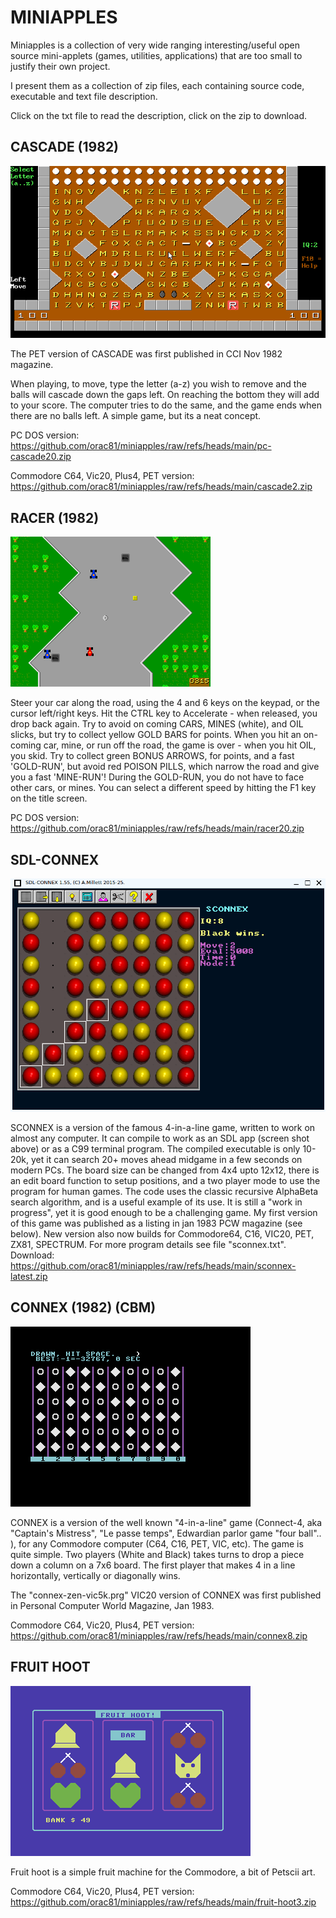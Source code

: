# MINIAPPLES

Miniapples is a collection of very wide ranging interesting/useful open source mini-applets (games, utilities, applications) that are too small to justify their own project.

I present them as a collection of zip files, each containing source code, executable and text file description.

Click on the txt file to read the description, click on the zip to download.

## CASCADE (1982)

<img src="https://github.com/orac81/miniapples/blob/main/pc-cascade-screen.png">

The PET version of CASCADE was first published in CCI Nov 1982 magazine.

When playing, to  move, type the letter (a-z) you wish to remove and the balls will cascade
down the gaps left. On reaching the bottom they will add to your score. 
The computer tries to do the same, and the game ends when there are no balls left.
A simple game, but its a neat concept.

PC DOS version:
<https://github.com/orac81/miniapples/raw/refs/heads/main/pc-cascade20.zip>

Commodore C64, Vic20, Plus4, PET version:
<https://github.com/orac81/miniapples/raw/refs/heads/main/cascade2.zip>



## RACER (1982)

<img src ="https://github.com/orac81/miniapples/blob/main/racer-screen1.png">


Steer your car along the road, using the 4
and 6 keys on the keypad, or the cursor left/right keys. Hit the
CTRL key to Accelerate - when released, you drop back again.
Try to avoid on coming CARS, MINES (white), and OIL slicks, but
try to collect yellow GOLD BARS for points. When you hit an
on-coming car, mine, or run off the road, the game is over - when
you hit OIL, you skid. Try to collect green BONUS ARROWS, for
points, and a fast 'GOLD-RUN', but avoid red POISON PILLS, which
narrow the road and give you a fast 'MINE-RUN'!
During the GOLD-RUN, you do not have to face other cars, or mines.
You can select a different speed by hitting the F1 key on the title
screen.

PC DOS version:
<https://github.com/orac81/miniapples/raw/refs/heads/main/racer20.zip>

## SDL-CONNEX

<img src ="https://github.com/orac81/miniapples/blob/main/sconnex155screenshot.png">

SCONNEX is a version of the famous 4-in-a-line game, written to work on almost any computer. It can compile to work as an SDL app (screen shot above) or as a C99 terminal program. The compiled executable is only 10-20k, yet it can search 20+ moves ahead midgame in a few seconds on modern PCs.
 The board size can be changed from 4x4 upto 12x12, there is an edit board function to setup positions, and a two player mode to use the program for human games. 
The code uses the classic recursive AlphaBeta search algorithm, and is a useful example of its use. It is still a "work in progress", yet it is good enough to be a challenging game. My first version of this game was published as a listing in jan  1983 PCW magazine (see below).
New version also now builds for Commodore64, C16, VIC20, PET, ZX81, SPECTRUM.
For more program details see file  "sconnex.txt".
Download: <https://github.com/orac81/miniapples/raw/refs/heads/main/sconnex-latest.zip>


## CONNEX (1982) (CBM)

<img src ="https://github.com/orac81/miniapples/blob/main/connex-c16-1.png">

CONNEX is a version of the well known "4-in-a-line" game (Connect-4, aka "Captain's Mistress", "Le passe temps", Edwardian parlor game "four ball".. ),
for any Commodore computer (C64, C16, PET, VIC, etc).
The game is quite simple. Two players (White and Black) takes turns 
to drop a piece down a column on a 7x6 board. The first player that makes 
4 in a line horizontally, vertically or diagonally wins. 

The "connex-zen-vic5k.prg" VIC20 version of CONNEX was first published in 
Personal Computer World Magazine, Jan 1983. 

Commodore C64, Vic20, Plus4, PET version:
<https://github.com/orac81/miniapples/raw/refs/heads/main/connex8.zip>


## FRUIT HOOT

<img src ="https://github.com/orac81/miniapples/blob/main/fruit1.png">

Fruit hoot is a simple fruit machine for the Commodore, a bit of Petscii art.

Commodore C64, Vic20, Plus4, PET version:
<https://github.com/orac81/miniapples/raw/refs/heads/main/fruit-hoot3.zip>



